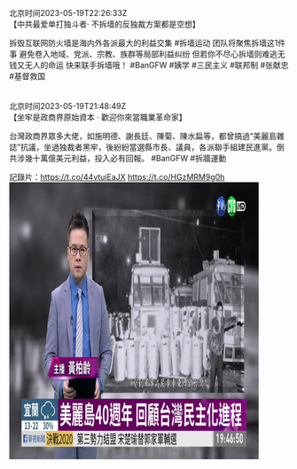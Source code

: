 北京时间2023-05-19T22:26:33Z<br>【中共最爱单打独斗者· 不拆墙的反独裁方案都是空想】

拆毁互联网防火墙是海内外各派最大的利益交集 
#拆墙运动 团队将聚焦拆墙这1件事 
避免卷入地域、党派、宗教、族群等局部利益纠纷
但若你不尽心拆墙则难逃无钱又无人的命运
快来联手拆墙哦！
#BanGFW #姨学 #三民主义 #联邦制 #张献忠 #基督救国<br><br><br>北京时间2023-05-19T21:48:49Z<br>【坐牢是政商界原始資本 · 歡迎你來當職業革命家】

台灣政商界眾多大佬，如施明德、謝長廷、陳菊、陳水扁等，都曾搞過“美麗島雜誌”抗議，坐過独裁者黑牢，後紛紛當選縣市長、議員，各派聯手組建民進黨。倒共涉幾十萬億美元利益，投入必有回報。 #BanGFW #拆牆運動 

記錄片：https://t.co/44vtuiEaJX https://t.co/HGzMRM9g0h<br><img src='/temp/video/2023/u-Month-5/g-Day-19/BanGFW2/1659556716856639488_0.jpg' width='450' height='500'><br><br>
